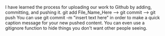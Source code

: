I have learned the process for uploading our work to Github by adding, committing, and pushing it. 
git add File_Name_Here --> git commit --> git push
You can use git commit -m "insert text here" in order to make a quick caption message for your new pushed content. 
You can even use a gitignore function to hide things you don't want other people seeing. 